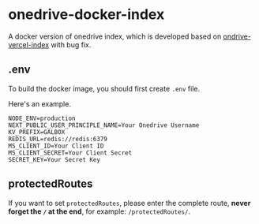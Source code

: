 # onedrive-docker-index

A docker version of onedrive index, which is developed based on [ondrive-vercel-index](https://github.com/spencerwooo/onedrive-vercel-index) with bug fix.


## .env
To build the docker image, you should first create `.env` file.

Here's an example.
```env
NODE_ENV=production
NEXT_PUBLIC_USER_PRINCIPLE_NAME=Your Onedrive Username
KV_PREFIX=GALBOX
REDIS_URL=redis://redis:6379
MS_CLIENT_ID=Your Client ID
MS_CLIENT_SECRET=Your Client Secret
SECRET_KEY=Your Secret Key
```

## protectedRoutes

If you want to set `protectedRoutes`, please enter the complete route, **never forget the `/` at the end**, for example: `/protectedRoutes/`.
